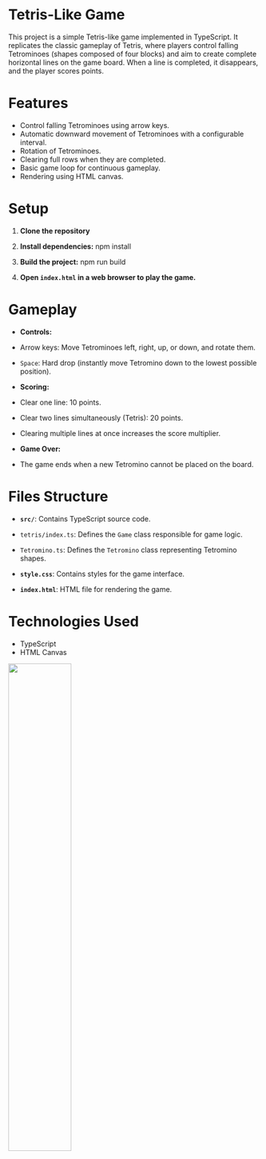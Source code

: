 
# Tetris-Like Game

This project is a simple Tetris-like game implemented in TypeScript.
It replicates the classic gameplay of Tetris,
where players control falling Tetrominoes (shapes composed of four blocks) and aim to 
create complete horizontal lines on the game board.
When a line is completed, it disappears, and the player scores points.


# Features

- Control falling Tetrominoes using arrow keys.
- Automatic downward movement of Tetrominoes with a configurable interval.
- Rotation of Tetrominoes.
- Clearing full rows when they are completed.
- Basic game loop for continuous gameplay.
- Rendering using HTML canvas.

# Setup

1. **Clone the repository** 
2. **Install dependencies:** npm install

3. **Build the project:** npm run build

4.  **Open `index.html` in a web browser to play the game.**

# Gameplay

- **Controls:**
- Arrow keys: Move Tetrominoes left, right, up, or down, and rotate them.
- `Space`: Hard drop (instantly move Tetromino down to the lowest possible position).

- **Scoring:**
- Clear one line: 10 points.
- Clear two lines simultaneously (Tetris): 20 points.
- Clearing multiple lines at once increases the score multiplier.

- **Game Over:**
- The game ends when a new Tetromino cannot be placed on the board.

# Files Structure

- **`src/`**: Contains TypeScript source code.
- `tetris/index.ts`: Defines the `Game` class responsible for game logic.
- `Tetromino.ts`: Defines the `Tetromino` class representing Tetromino shapes.

- **`style.css`**: Contains styles for the game interface.
- **`index.html`**: HTML file for rendering the game.

# Technologies Used

- TypeScript
- HTML Canvas

<a href="https://shlominugarker.github.io/tetris/" target="_blank">
 <img src="https://res.cloudinary.com/duajg3ah1/image/upload/v1707876390/myPortfolio/iyhj3ijbrdrsivwat39b.png" width="50%" title="">
</a>

  


